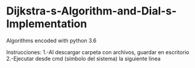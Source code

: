 # Dijkstra-s-Algorithm-and-Dial-s-Implementation
Algorithms encoded with python 3.6

Instrucciones:
1.-Al descargar carpeta con archivos, guardar en escritorio
2.-Ejecutar desde cmd (símbolo del sistema) la siguiente linea
